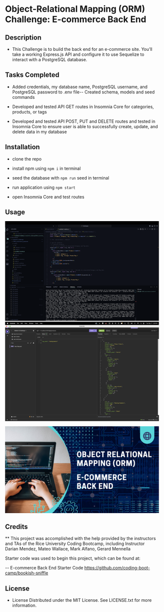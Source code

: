 # Object-Relational Mapping (ORM) Challenge: E-commerce Back End

## Description

- This Challenge is to build the back end for an e-commerce site. You’ll take a working Express.js API and configure it to use Sequelize to interact with a PostgreSQL database.

## Tasks Completed

- Added credentials, my database name, PostgreSQL username, and PostgreSQL password to .env file-- Created schema, models and seed commands

- Developed and tested API GET routes in Insomnia Core for categories, products, or tags

- Developed and tested API POST, PUT and DELETE routes and tested in Insomnia Core to ensure user is able to successfully create, update, and delete data in my database

## Installation

- clone the repo

- install npm using `npm i` in terminal

- seed the database with `npm run` seed in terminal

- run application using `npm start`

- open Insomnia Core and test routes

## Usage

![ORM E-commerce back end screenshot vscode](public/assets/images/module13_screenshot1.png)
![ORM E-commerce back end screenshot insomnia](public/assets/images/module13_screenshot2.png)

[![Watch the video](public/assets/images/module13_video.png)](https://youtu.be/strUyeMHkMQ?si=rJchlfj2Wfmqn8id)

## Credits

\*\* This project was accomplished with the help provided by the instructors and TAs of the Rice University Coding Bootcamp, including Instructor Darian Mendez, Mateo Wallace, Mark Alfano, Gerard Mennella

Starter code was used to begin this project, which can be found at:

-- E-commerce Back End Starter Code
<https://github.com/coding-boot-camp/bookish-sniffle>

## License

- License Distributed under the MIT License. See LICENSE.txt for more information.
